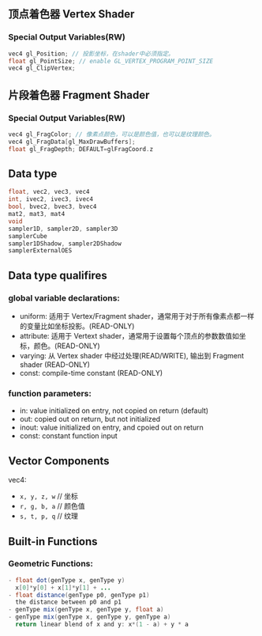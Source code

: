 ## 顶点着色器 Vertex Shader

### Special Output Variables(RW)

```C
vec4 gl_Position; // 投影坐标，在shader中必须指定。
float gl_PointSize; // enable GL_VERTEX_PROGRAM_POINT_SIZE
vec4 gl_ClipVertex;
```

## 片段着色器 Fragment Shader

### Special Output Variables(RW)

```C
vec4 gl_FragColor; // 像素点颜色，可以是颜色值，也可以是纹理颜色。
vec4 gl_FragData[gl_MaxDrawBuffers];
float gl_FragDepth; DEFAULT=glFragCoord.z
```

## Data type

```C
float, vec2, vec3, vec4
int, ivec2, ivec3, ivec4
bool, bvec2, bvec3, bvec4
mat2, mat3, mat4
void
sampler1D, sampler2D, sampler3D
samplerCube
sampler1DShadow, sampler2DShadow
samplerExternalOES 
```

## Data type qualifires

### global variable declarations:
- uniform: 适用于 Vertex/Fragment shader，通常用于对于所有像素点都一样的变量比如坐标投影。(READ-ONLY)
- attribute: 适用于 Vertext shader，通常用于设置每个顶点的参数数值如坐标，颜色。(READ-ONLY)
- varying: 从 Vertex shader 中经过处理(READ/WRITE), 输出到 Fragment shader (READ-ONLY)
- const: compile-time constant (READ-ONLY)

### function parameters:
- in: value initialized on entry, not copied on return (default)
- out: copied out on return, but not initialized
- inout: value initialized on entry, and cpoied out on return
- const: constant function input

## Vector Components

vec4:
- `x, y, z, w` // 坐标
- `r, g, b, a` // 颜色值
- `s, t, p, q` // 纹理

## Built-in Functions

### Geometric Functions:

```Java
- float dot(genType x, genType y)
  x[0]*y[0] + x[1]*y[1] + ...
- float distance(genType p0, genType p1)
  the distance between p0 and p1
- genType mix(genType x, genType y, float a)
- genType mix(genType x, genType y, genType a)
  return linear blend of x and y: x*(1 - a) + y * a
```
